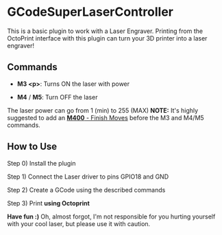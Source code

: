 GCodeSuperLaserController
=========================
This is a basic plugin to work with a Laser Engraver.
Printing from the OctoPrint interface with this plugin can turn your 3D printer into a laser engraver!

Commands
--------
- **M3 \<p\>**:  Turns ON the laser with power <p>
- **M4** / **M5**:  Turn OFF the laser

The laser power can go from 1 (min) to 255 (MAX)
**NOTE:** It's highly suggested to add an [**M400** - Finish Moves](http://marlinfw.org/docs/gcode/M400.html) before the M3 and M4/M5 commands.

How to Use
----------

Step 0) Install the plugin

Step 1) Connect the Laser driver to pins GPIO18 and GND

Step 2) Create a GCode using the described commands

Step 3) Print **using Octoprint**


**Have fun :)** 
Oh, almost forgot, I'm not responsible for you hurting yourself with your cool laser, but please use it with caution.
